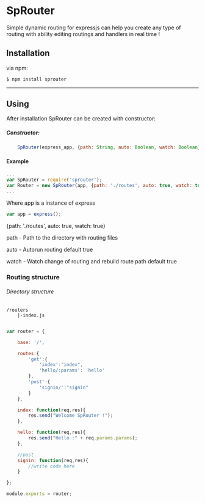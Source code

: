 SpRouter
========

Simple dynamic routing for expressjs can help you create any type of routing with ability editing routings and handlers in real time !

## Installation

via npm:

```bash
$ npm install sprouter
```
------

## Using

After installation SpRouter can be created with constructor:

##### Constructor:
```javascript
    SpRouter(express_app, {path: String, auto: Boolean, watch: Boolean});
```
#### Example

```javascript
...
var SpRouter = require('sprouter');
var Router = new SpRouter(app, {path: './routes', auto: true, watch: true});
...
```

Where app is a instance of express
```javascript
var app = express();
```
{path: './routes', auto: true, watch: true}

path - Path to the directory with routing files

auto - Autorun routing default true

watch - Watch change of routing and rebuild route path default true

### Routing structure

###### Directory structure
    /routers
        |-index.js

```javascript

var router = {

    base: '/',

    routes:{
        'get':{
            'index':"index",
            'hello/:params': 'hello'
        },
        'post':{
            'signin/':"signin"
        }
    },

    index: function(req,res){
        res.send("Welcome SpRouter !");
    },

    hello: function(req,res){
        res.send("Hello :" + req.params.params);
    },

    //post
    signin: function(req,res){
        //write code here
    }

};

module.exports = router;

```

